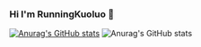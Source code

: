 ### Hi I'm RunningKuoluo 👋
[![Anurag's GitHub stats](https://github-readme-stats.vercel.app/api?username=RunningKuoluo)](https://github.com/anuraghazra/github-readme-stats)
![Anurag's GitHub stats](https://github-readme-stats.vercel.app/api?username=RunningKuoluo&show_icons=true&theme=dark)
